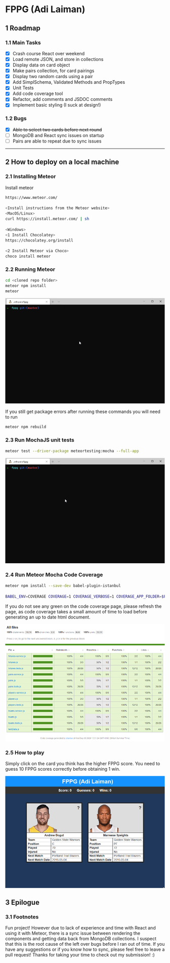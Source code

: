 # FPPG (Adi Laiman)
## 1 Roadmap

### 1.1 Main Tasks
- [x] Crash course React over weekend
- [x] Load remote JSON, and store in collections
- [x] Display data on card object
- [x] Make pairs collection, for card pairings
- [x] Display two random cards using a pair
- [x] Add SimplSchema, Validated Methods and PropTypes
- [x] Unit Tests
- [x] Add code coverage tool
- [x] Refactor, add comments and JSDOC comments
- [x] Implement basic styling (I suck at design!)

### 1.2 Bugs
- [x] ~~Able to select two cards before next round~~
- [ ] MongoDB and React sync issues on startup
- [ ] Pairs are able to repeat due to sync issues

---
## 2 How to deploy on a local machine

### 2.1 Installing Meteor
Install meteor
```BASH
https://www.meteor.com/

<Install instructions from the Meteor website>
<MacOS/Linux>
curl https://install.meteor.com/ | sh 

<Windows>
<1 Install Chocolatey>
https://chocolatey.org/install

<2 Install Meteor via Choco>
choco install meteor
```

### 2.2 Running Meteor
```BASH
cd <cloned repo folder>
meteor npm install
meteor
```
![](gif/run_meteor.gif)

If you still get package errors after running these commands you will need to run
```BASH
meteor npm rebuild
```

### 2.3 Run MochaJS unit tests
```BASH
meteor test --driver-package meteortesting:mocha --full-app
```
![](gif/run_meteor_test.gif)

### 2.4 Run Meteor Mocha Code Coverage
```BASH
meteor npm install --save-dev babel-plugin-istanbul

BABEL_ENV=COVERAGE COVERAGE=1 COVERAGE_VERBOSE=1 COVERAGE_APP_FOLDER=$PWD/ TEST_WATCH=1 meteor test --driver-package meteortesting:mocha
```

If you do not see any green on the code coverage page, please refresh the page, as code coverage takes a small amount of time to load before generating an up to date html document.

![](gif/code_coverage.png)

### 2.5 How to play
Simply click on the card you think has the higher FPPG score. You need to guess 10 FPPG scores correctly before obtaining 1 win.

![](gif/play_fppg_al.gif)

## 3 Epilogue
### 3.1 Footnotes
Fun project! However due to lack of experience and time with React and using it with Meteor, there is a sync issue between rendering the components and getting data back from MongoDB collections. I suspect that this is the root cause of the left over bugs before I ran out of time. If you have any suggestions or if you know how to sync, please feel free to leave a pull request! Thanks for taking your time to check out my submission! :)